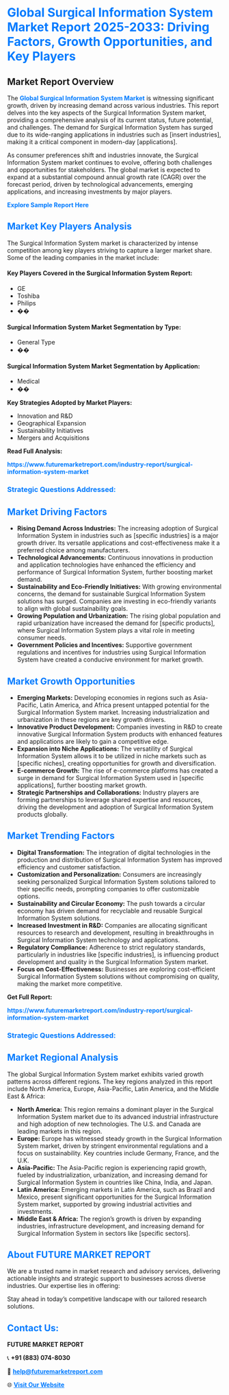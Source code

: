 <h1 style="color: #007BFF;">Global Surgical Information System Market Report 2025-2033: Driving Factors, Growth Opportunities, and Key Players</h1>

<section id="overview">
<h2>Market Report Overview</h2>
<p>The <a href="https://www.futuremarketreport.com/industry-report/surgical-information-system-market" style="color: #007BFF; text-decoration: none;"><strong>Global Surgical Information System Market</strong></a> is witnessing significant growth, driven by increasing demand across various industries. This report delves into the key aspects of the Surgical Information System market, providing a comprehensive analysis of its current status, future potential, and challenges. The demand for Surgical Information System has surged due to its wide-ranging applications in industries such as [insert industries], making it a critical component in modern-day [applications].</p>
<p>As consumer preferences shift and industries innovate, the Surgical Information System market continues to evolve, offering both challenges and opportunities for stakeholders. The global market is expected to expand at a substantial compound annual growth rate (CAGR) over the forecast period, driven by technological advancements, emerging applications, and increasing investments by major players.</p>
</section>

<section id="overview">
<p><a href="https://www.futuremarketreport.com/request-sample/reportId=113621" style="color: #007BFF; text-decoration: none;"><strong>Explore Sample Report Here</strong></a></p>
</section>

<section id="key-players">
<h2 style="color: #007BFF;">Market Key Players Analysis</h2>
<p>The Surgical Information System market is characterized by intense competition among key players striving to capture a larger market share. Some of the leading companies in the market include:</p>
<h4>Key Players Covered in the Surgical Information System Report:</h4>
<ul><li>GE</li><li>Toshiba</li><li>Philips</li><li>��</li></ul>
<h4>Surgical Information System Market Segmentation by Type:</h4>
<ul><li>General Type</li><li>��</li></ul>

<h4>Surgical Information System Market Segmentation by Application:</h4>
<ul><li>Medical</li><li>��</li></ul>
<p><strong>Key Strategies Adopted by Market Players:</strong></p>
<ul>
<li>Innovation and R&D</li>
<li>Geographical Expansion</li>
<li>Sustainability Initiatives</li>
<li>Mergers and Acquisitions</li>
</ul>
</section>

<section>
<p><strong>Read Full Analysis: </strong></p><a href="https://www.futuremarketreport.com/industry-report/surgical-information-system-market" style="color: #007BFF; text-decoration: none;"><strong>https://www.futuremarketreport.com/industry-report/surgical-information-system-market</strong></a>
<h3 style="color: #007BFF;">Strategic Questions Addressed:</h3>
</section>

<section id="driving-factors">
<h2 style="color: #007BFF;">Market Driving Factors</h2>
<ul>
<li><strong>Rising Demand Across Industries:</strong> The increasing adoption of Surgical Information System in industries such as [specific industries] is a major growth driver. Its versatile applications and cost-effectiveness make it a preferred choice among manufacturers.</li>
<li><strong>Technological Advancements:</strong> Continuous innovations in production and application technologies have enhanced the efficiency and performance of Surgical Information System, further boosting market demand.</li>
<li><strong>Sustainability and Eco-Friendly Initiatives:</strong> With growing environmental concerns, the demand for sustainable Surgical Information System solutions has surged. Companies are investing in eco-friendly variants to align with global sustainability goals.</li>
<li><strong>Growing Population and Urbanization:</strong> The rising global population and rapid urbanization have increased the demand for [specific products], where Surgical Information System plays a vital role in meeting consumer needs.</li>
<li><strong>Government Policies and Incentives:</strong> Supportive government regulations and incentives for industries using Surgical Information System have created a conducive environment for market growth.</li>
</ul>
</section>

<section id="growth-opportunities">
<h2 style="color: #007BFF;">Market Growth Opportunities</h2>
<ul>
<li><strong>Emerging Markets:</strong> Developing economies in regions such as Asia-Pacific, Latin America, and Africa present untapped potential for the Surgical Information System market. Increasing industrialization and urbanization in these regions are key growth drivers.</li>
<li><strong>Innovative Product Development:</strong> Companies investing in R&D to create innovative Surgical Information System products with enhanced features and applications are likely to gain a competitive edge.</li>
<li><strong>Expansion into Niche Applications:</strong> The versatility of Surgical Information System allows it to be utilized in niche markets such as [specific niches], creating opportunities for growth and diversification.</li>
<li><strong>E-commerce Growth:</strong> The rise of e-commerce platforms has created a surge in demand for Surgical Information System used in [specific applications], further boosting market growth.</li>
<li><strong>Strategic Partnerships and Collaborations:</strong> Industry players are forming partnerships to leverage shared expertise and resources, driving the development and adoption of Surgical Information System products globally.</li>
</ul>
</section>

<section id="trending-factors">
<h2 style="color: #007BFF;">Market Trending Factors</h2>
<ul>
<li><strong>Digital Transformation:</strong> The integration of digital technologies in the production and distribution of Surgical Information System has improved efficiency and customer satisfaction.</li>
<li><strong>Customization and Personalization:</strong> Consumers are increasingly seeking personalized Surgical Information System solutions tailored to their specific needs, prompting companies to offer customizable options.</li>
<li><strong>Sustainability and Circular Economy:</strong> The push towards a circular economy has driven demand for recyclable and reusable Surgical Information System solutions.</li>
<li><strong>Increased Investment in R&D:</strong> Companies are allocating significant resources to research and development, resulting in breakthroughs in Surgical Information System technology and applications.</li>
<li><strong>Regulatory Compliance:</strong> Adherence to strict regulatory standards, particularly in industries like [specific industries], is influencing product development and quality in the Surgical Information System market.</li>
<li><strong>Focus on Cost-Effectiveness:</strong> Businesses are exploring cost-efficient Surgical Information System solutions without compromising on quality, making the market more competitive.</li>
</ul>
</section>

<section>
<p><strong>Get Full Report: </strong></p><a href="https://www.futuremarketreport.com/industry-report/surgical-information-system-market" style="color: #007BFF; text-decoration: none;"><strong>https://www.futuremarketreport.com/industry-report/surgical-information-system-market</strong></a>
<h3 style="color: #007BFF;">Strategic Questions Addressed:</h3>
</section>


<section id="regional-analysis">
<h2 style="color: #007BFF;">Market Regional Analysis</h2>
<p>The global Surgical Information System market exhibits varied growth patterns across different regions. The key regions analyzed in this report include North America, Europe, Asia-Pacific, Latin America, and the Middle East & Africa:</p>
<ul>
<li><strong>North America:</strong> This region remains a dominant player in the Surgical Information System market due to its advanced industrial infrastructure and high adoption of new technologies. The U.S. and Canada are leading markets in this region.</li>
<li><strong>Europe:</strong> Europe has witnessed steady growth in the Surgical Information System market, driven by stringent environmental regulations and a focus on sustainability. Key countries include Germany, France, and the U.K.</li>
<li><strong>Asia-Pacific:</strong> The Asia-Pacific region is experiencing rapid growth, fueled by industrialization, urbanization, and increasing demand for Surgical Information System in countries like China, India, and Japan.</li>
<li><strong>Latin America:</strong> Emerging markets in Latin America, such as Brazil and Mexico, present significant opportunities for the Surgical Information System market, supported by growing industrial activities and investments.</li>
<li><strong>Middle East & Africa:</strong> The region’s growth is driven by expanding industries, infrastructure development, and increasing demand for Surgical Information System in sectors like [specific sectors].</li>
</ul>
</section>

<footer>
<h2 style="color: #007BFF;">About FUTURE MARKET REPORT</h2>
<p>We are a trusted name in market research and advisory services, delivering actionable insights and strategic support to businesses across diverse industries. Our expertise lies in offering:</p>

<p>Stay ahead in today’s competitive landscape with our tailored research solutions.</p>

<h2 style="color: #007BFF;">Contact Us:</h2>
<p><strong>FUTURE MARKET REPORT</strong></p>
<p>📞 <strong>+91 (883) 074-8030</strong></p>
<p>📧 <strong><a href="mailto:help@futuremarketreport.com" style="color: #007BFF;">help@futuremarketreport.com</a></strong></p>
<p>🌐 <strong><a href="https://www.futuremarketreport.com/" style="color: #007BFF;">Visit Our Website</a></strong></p>
</footer>